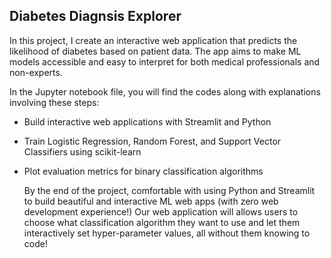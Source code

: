 ## Diabetes Diagnsis Explorer
In this project, I create an interactive web application that predicts the likelihood of diabetes based on patient data. The app aims to make ML models accessible and easy to interpret for both medical professionals and non-experts.

In the Jupyter notebook file, you will find the codes along with explanations involving these steps: 
- Build interactive web applications with Streamlit and Python
- Train Logistic Regression, Random Forest, and Support Vector Classifiers using scikit-learn
- Plot evaluation metrics for binary classification algorithms

  By the end of the project, comfortable with using Python and Streamlit to build beautiful and interactive ML web apps (with zero web development experience!) Our web application will allows users to choose what classification algorithm they want to use and let them interactively set hyper-parameter values, all without them knowing to code!
